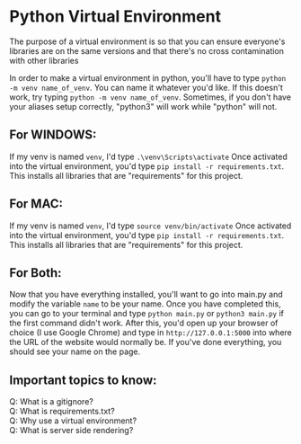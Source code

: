 # Python Virtual Environment

The purpose of a virtual environment is so that you can ensure everyone's libraries are on the same versions and that there's no cross contamination with other libraries

In order to make a virtual environment in python, you'll have to type `python -m venv name_of_venv`. You can name it whatever you'd like. If this doesn't work, try typing `python -m venv name_of_venv`.
Sometimes, if you don't have your aliases setup correctly, "python3" will work while "python" will not.

## For WINDOWS:
If my venv is named `venv`, I'd type `.\venv\Scripts\activate`
Once activated into the virtual environment, you'd type `pip install -r requirements.txt`. This installs all libraries that are "requirements" for this project.

## For MAC:
If my venv is named `venv`, I'd type `source venv/bin/activate`
Once activated into the virtual environment, you'd type `pip install -r requirements.txt`. This installs all libraries that are "requirements" for this project.

## For Both:

Now that you have everything installed, you'll want to go into main.py and modify the variable `name` to be your name. Once you have completed this, you can go to
your terminal and type `python main.py` or `python3 main.py` if the first command didn't work. After this, you'd open up your browser of choice (I use Google Chrome) and type in `http://127.0.0.1:5000` into where the URL of the website would normally be. If you've done everything, you should see your name on the page.


## Important topics to know:
Q: What is a gitignore?<br>
Q: What is requirements.txt?<br>
Q: Why use a virtual environment?<br>
Q: What is server side rendering?<br>
